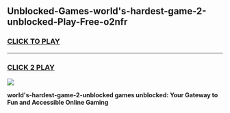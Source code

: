 
## Unblocked-Games-world's-hardest-game-2-unblocked-Play-Free-o2nfr
<h3>
<a href="https://premium76.site?title=world's-hardest-game-2-unblocked&ref=18A1">CLICK TO PLAY</a></h3>
<hr>

<h3>
<a href="https://premium76.site?title=world's-hardest-game-2-unblocked&ref=18A1">CLICK 2 PLAY</a>
  
</h3>

<a href="https://premium76.site?title=world's-hardest-game-2-unblocked&ref=18A1"><img src="https://clearcache.store/games.png"></a>


**world's-hardest-game-2-unblocked games unblocked: Your Gateway to Fun and Accessible Online Gaming**
